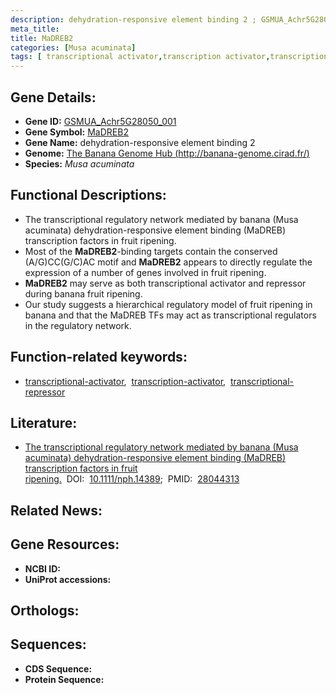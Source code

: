 ```yaml
---
description: dehydration-responsive element binding 2 ; GSMUA_Achr5G28050_001 ; Musa acuminata
meta_title:
title: MaDREB2
categories: [Musa acuminata]
tags: [ transcriptional activator,transcription activator,transcriptional repressor ]
---
```


## Gene Details:
- **Gene ID:** [GSMUA_Achr5G28050_001]()
- **Gene Symbol:** <u>MaDREB2</u>
- **Gene Name:** dehydration-responsive element binding 2
- **Genome:** [The Banana Genome Hub (http://banana-genome.cirad.fr/)]()
- **Species:** *Musa acuminata*

## Functional Descriptions:
   - The transcriptional regulatory network mediated by banana (Musa acuminata) dehydration-responsive element binding (MaDREB) transcription factors in fruit ripening.
   - Most of the **MaDREB2**-binding targets contain the conserved (A/G)CC(G/C)AC motif and **MaDREB2** appears to directly regulate the expression of a number of genes involved in fruit ripening.
   - **MaDREB2** may serve as both transcriptional activator and repressor during banana fruit ripening.
   - Our study suggests a hierarchical regulatory model of fruit ripening in banana and that the MaDREB TFs may act as transcriptional regulators in the regulatory network.

## Function-related keywords:
   - [transcriptional-activator](/tags/transcriptional-activator/),&nbsp;&nbsp;[transcription-activator](/tags/transcription-activator/),&nbsp;&nbsp;[transcriptional-repressor](/tags/transcriptional-repressor/)

## Literature:
   - [The transcriptional regulatory network mediated by banana (Musa acuminata) dehydration-responsive element binding (MaDREB) transcription factors in fruit ripening.](https://doi.org/10.1111/nph.14389)&nbsp;&nbsp;DOI:&nbsp;&nbsp;[10.1111/nph.14389](https://doi.org/10.1111/nph.14389);&nbsp;&nbsp;PMID:&nbsp;&nbsp;[28044313](https://pubmed.ncbi.nlm.nih.gov/28044313/)

## Related News:

## Gene Resources:
- **NCBI ID:**  [](https://www.ncbi.nlm.nih.gov/gene/?term=)
- **UniProt accessions:**  [](https://www.uniprot.org/uniprotkb//entry)

## Orthologs:

## Sequences:
- **CDS Sequence:**
- **Protein Sequence:**

